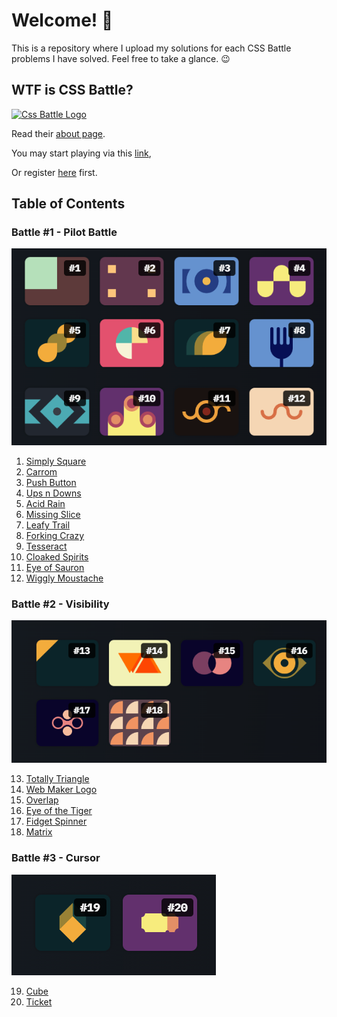 # Welcome! 👋

This is a repository where I upload my solutions for each CSS Battle problems I have solved. Feel free to take a glance. 😉

## WTF is CSS Battle?

[![Css Battle Logo](https://cssbattle.dev/images/logo.svg)](https://cssbattle.dev/)

Read their [about page](https://cssbattle.dev/about).

You may start playing via this [link](https://cssbattle.dev/),

Or register [here](https://cssbattle.dev/login) first.

## Table of Contents

### Battle #1 - Pilot Battle

![Battle #1 Gallery](./assets/groups/001.pilot-battle.png)

1. [Simply Square](./battles/1.Pilot-Battle/001.simply-square.md)
2. [Carrom](./battles/1.Pilot-Battle/002.carrom.md)
3. [Push Button](./battles/1.Pilot-Battle/003.push-button.md)
4. [Ups n Downs](./battles/1.Pilot-Battle/004.ups-n-downs.md)
5. [Acid Rain](./battles/1.Pilot-Battle/005.acid-rain.md)
6. [Missing Slice](./battles/1.Pilot-Battle/006.missing-slice.md)
7. [Leafy Trail](./battles/1.Pilot-Battle/007.leafy-trail.md)
8. [Forking Crazy](./battles/1.Pilot-Battle/008.forking-crazy.md)
9. [Tesseract](./battles/1.Pilot-Battle/009.tesseract.md)
10. [Cloaked Spirits](./battles/1.Pilot-Battle/010.cloaked-spirits.md)
11. [Eye of Sauron](./battles/1.Pilot-Battle/011.eye-of-sauron.md)
12. [Wiggly Moustache](./battles/1.Pilot-Battle/012.wiggly-moustache.md)

### Battle #2 - Visibility

![Battle #2 Gallery](./assets/groups/002.visibility.png)

13. [Totally Triangle](./battles/2.Visibility/013.totally-triangle.md)
14. [Web Maker Logo](./battles/2.Visibility/014.web-maker-logo.md)
15. [Overlap](./battles/2.Visibility/015.overlap.md)
16. [Eye of the Tiger](/battles/2.Visibility/016.eye-of-the-tiger.md)
17. [Fidget Spinner](/battles/2.Visibility/017.fidget-spinner.md)
18. [Matrix](/battles/2.Visibility/018.matrix.md)

### Battle #3 - Cursor

![Battle #3 Gallery](./assets/groups/003.cursor.png)

19. [Cube](/battles/3.Cursor/019.cube.md)
20. [Ticket](/battles/3.Cursor/020.ticket.md)

